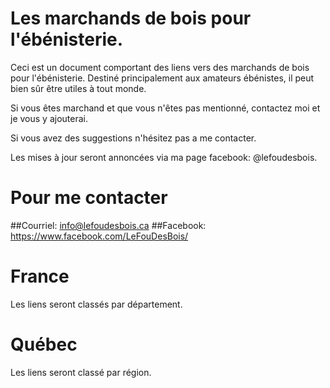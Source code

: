 # Les marchands de bois pour l'ébénisterie.

Ceci est un document comportant des liens vers des marchands de bois pour l'ébénisterie. Destiné principalement aux amateurs ébénistes, il peut bien sûr être utiles à tout monde.

Si vous êtes marchand et que vous n'êtes pas mentionné, contactez moi et je vous y ajouterai.

Si vous avez des suggestions n'hésitez pas a me contacter.

Les mises à jour seront annoncées via ma page facebook: @lefoudesbois.

# Pour me contacter

##Courriel: info@lefoudesbois.ca
##Facebook: https://www.facebook.com/LeFouDesBois/

# France
Les liens seront classés par département.
# Québec
Les liens seront classé par région.
